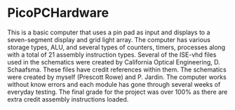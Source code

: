# PicoPCHardware
This is a basic computer that uses a pin pad as input and displays to a seven-segment display and grid light array. The computer has various storage types, ALU, and several types of counters, timers, processes along with a total of 21 assembly instruction types. Several of the ISE-vhd files used in the schematics were created by California Optical Engineering, D. Schaafsma. These files have credit references within them. The schematics were created by myself (Prescott Rowe) and P. Jardin. The computer works without know errors and each module has gone through several weeks of everyday testing. The final grade for the project was over 100% as there are extra credit assembly instructions loaded.
